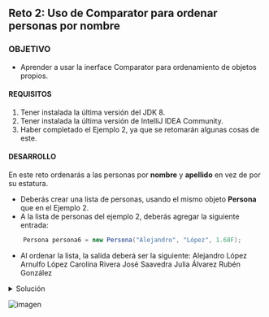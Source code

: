 ## Reto 2: Uso de Comparator para ordenar personas por nombre

### OBJETIVO 

- Aprender a usar la inerface Comparator para ordenamiento de objetos propios.

#### REQUISITOS 

1. Tener instalada la última versión del JDK 8.
2. Tener instalada la última versión de IntelliJ IDEA Community.
3. Haber completado el Ejemplo 2, ya que se retomarán algunas cosas de este.


#### DESARROLLO

En este reto ordenarás a las personas por **nombre** y **apellido** en vez de por su estatura.

- Deberás crear una lista de personas, usando el mismo objeto **Persona** que en el Ejemplo 2.
- A la lista de personas del ejemplo 2, deberás agregar la siguiente entrada:
```java
	Persona persona6 = new Persona("Alejandro", "López", 1.68F);
```

- Al ordenar la lista, la salida deberá ser la siguiente:
		Alejandro López
		Arnulfo López
		Carolina Rivera
		José Saavedra
		Julia Álvarez
		Rubén González

<details>
	<summary>Solución</summary>
	
1. En el IDE IntelliJ IDEA, crea un nuevo proyecto llamado **Comparator**.

2. Dentro del proyecto crea un nuevo paquete llamado **org.bedu.java.jse.basico.sesion7.reto2**.

3. Dentro del paquete anterior crea una nueva clase llamada **Comparator** y dentro de esta un método **main**.

4. Copia la clase **Persona** del ejemplo 2:
```java
	public class Persona implements Comparable<Persona> {
	    private final String nombre;
	    private final String apellido;
	    private float estatura;

	    public Persona(String nombre, String apellido, float estatura) {
		this.nombre = nombre;
		this.apellido = apellido;
		this.estatura = estatura;
	    }

	    public String getApellido() {
		return apellido;
	    }

	    public String getNombre() {
		return nombre;
	    }

	    public float getEstatura() {
		return estatura;
	    }

	    @Override
	    public int compareTo(Persona persona) {
		return Float.compare(this.estatura, persona.estatura);
	    }
	}
```

5. En el método **main** crea la misma lista de personas del ejemplo 2, y agrega la nueva entrada que se incluye en las instrucciones del reto:

```java
        Persona persona1 = new Persona("Arnulfo", "López", 1.65F);
        Persona persona2 = new Persona("José", "Saavedra", 1.71F);
        Persona persona3 = new Persona("Carolina", "Rivera", 1.51F);
        Persona persona4 = new Persona("Rubén", "González", 1.60F);
        Persona persona5 = new Persona("Julia", "Álvarez", 1.54F);
        Persona persona6 = new Persona("Alejandro", "López", 1.68F);

        List<Persona> personas = new ArrayList<>();
        Collections.addAll(personas, persona1, persona2, persona3, persona4, persona5, persona6);
```

</details> 

![imagen](https://picsum.photos/200/300)

